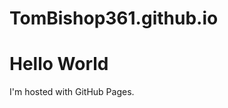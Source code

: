 # TomBishop361.github.io
<!DOCTYPE html>
<html>
<body>
<h1>Hello World</h1>
<p>I'm hosted with GitHub Pages.</p>
</body>
</html>